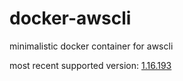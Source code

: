 # docker-awscli
minimalistic docker container for awscli

most recent supported version: [1.16.193](https://libraries.io/pypi/awscli/1.16.193)
